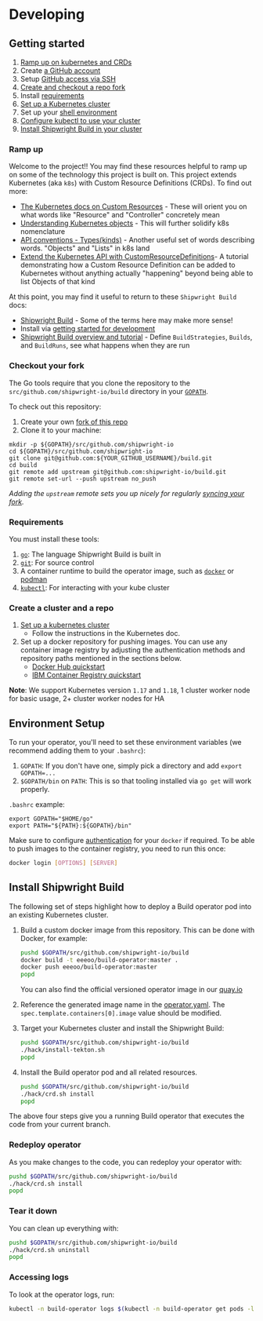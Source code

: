 <!--
Copyright 2018, 2020 The Tekton Authors
Copyright The Shipwright Contributors

SPDX-License-Identifier: Apache-2.0

Documentation inspired from https://github.com/tektoncd/pipeline/blob/ce7591acec8a6aa726d88e5cc057588665881ace/DEVELOPMENT.md
-->

# Developing

## Getting started

1.  [Ramp up on kubernetes and CRDs](#ramp-up)
1.  Create [a GitHub account](https://github.com/join)
1.  Setup
    [GitHub access via SSH](https://help.github.com/articles/connecting-to-github-with-ssh/)
1.  [Create and checkout a repo fork](#checkout-your-fork)
1.  Install [requirements](#requirements)
1.  [Set up a Kubernetes cluster](#create-a-cluster-and-a-repo)
1.  Set up your [shell environment](#environment-setup)
1.  [Configure kubectl to use your cluster](https://kubernetes.io/docs/tasks/access-application-cluster/configure-access-multiple-clusters/)
1.  [Install Shipwright Build in your cluster](#install-shipwright-build)

### Ramp up

Welcome to the project!! You may find these resources helpful to ramp up on some
of the technology this project is built on. This project extends Kubernetes (aka
`k8s`) with Custom Resource Definitions (CRDs). To find out more:

-   [The Kubernetes docs on Custom Resources](https://kubernetes.io/docs/concepts/extend-kubernetes/api-extension/custom-resources/) -
    These will orient you on what words like "Resource" and "Controller"
    concretely mean
-   [Understanding Kubernetes objects](https://kubernetes.io/docs/concepts/overview/working-with-objects/kubernetes-objects/) -
    This will further solidify k8s nomenclature
-   [API conventions - Types(kinds)](https://github.com/kubernetes/community/blob/master/contributors/devel/sig-architecture/api-conventions.md#types-kinds) -
    Another useful set of words describing words. "Objects" and "Lists" in k8s
    land
-   [Extend the Kubernetes API with CustomResourceDefinitions](https://kubernetes.io/docs/tasks/access-kubernetes-api/custom-resources/custom-resource-definitions/)-
    A tutorial demonstrating how a Custom Resource Definition can be added to
    Kubernetes without anything actually "happening" beyond being able to list
    Objects of that kind

At this point, you may find it useful to return to these `Shipwright Build` docs:

-   [Shipwright Build](https://github.com/shipwright-io/build/blob/master/README.md) -
    Some of the terms here may make more sense!
-   Install via [getting started for development](#getting-started)
-   [Shipwright Build overview and tutorial](https://github.com/shipwright-io/build/blob/master/docs/README.md) -
    Define `BuildStrategies`, `Builds`, and `BuildRuns`, see what happens when
    they are run

### Checkout your fork

The Go tools require that you clone the repository to the
`src/github.com/shipwright-io/build` directory in your
[`GOPATH`](https://github.com/golang/go/wiki/SettingGOPATH).

To check out this repository:

1.  Create your own
    [fork of this repo](https://help.github.com/articles/fork-a-repo/)
1.  Clone it to your machine:

```shell
mkdir -p ${GOPATH}/src/github.com/shipwright-io
cd ${GOPATH}/src/github.com/shipwright-io
git clone git@github.com:${YOUR_GITHUB_USERNAME}/build.git
cd build
git remote add upstream git@github.com:shipwright-io/build.git
git remote set-url --push upstream no_push
```

_Adding the `upstream` remote sets you up nicely for regularly
[syncing your fork](https://help.github.com/articles/syncing-a-fork/)._

### Requirements

You must install these tools:

1.  [`go`](https://golang.org/doc/install): The language Shipwright Build is
    built in
1.  [`git`](https://help.github.com/articles/set-up-git/): For source control
1.  A container runtime to build the operator image, such as [`docker`](https://docs.docker.com/get-docker/) or [podman](https://podman.io/)
1.  [`kubectl`](https://kubernetes.io/docs/tasks/tools/install-kubectl/): For
    interacting with your kube cluster

### Create a cluster and a repo

1. [Set up a kubernetes cluster](https://kubernetes.io/docs/setup/)
   - Follow the instructions in the Kubernetes doc.
1. Set up a docker repository for pushing images. You can use any container
   image registry by adjusting the authentication methods and repository paths
   mentioned in the sections below.
   - [Docker Hub quickstart](https://docs.docker.com/docker-hub/)
   - [IBM Container Registry quickstart](https://cloud.ibm.com/docs/Registry)

**Note**: We support Kubernetes version `1.17` and `1.18`, 1 cluster worker node for basic usage, 2+ cluster worker nodes for HA

## Environment Setup

To run your operator, you'll need to set these environment variables (we recommend adding them to your `.bashrc`):

1.  `GOPATH`: If you don't have one, simply pick a directory and add `export
    GOPATH=...`
1.  `$GOPATH/bin` on `PATH`: This is so that tooling installed via `go get` will
    work properly.

`.bashrc` example:

```shell
export GOPATH="$HOME/go"
export PATH="${PATH}:${GOPATH}/bin"
```

Make sure to configure
[authentication](https://docs.docker.com/engine/reference/commandline/login/)
for your `docker` if required. To be able to push images to the container registry, you need to run this once:

```sh
docker login [OPTIONS] [SERVER]
```

## Install Shipwright Build

The following set of steps highlight how to deploy a Build operator pod into an existing Kubernetes cluster.

1. Build a custom docker image from this repository. This can be done with Docker, for example:

   ```sh
   pushd $GOPATH/src/github.com/shipwright-io/build
   docker build -t eeeoo/build-operator:master .
   docker push eeeoo/build-operator:master
   popd
   ```

   You can also find the official versioned operator image in our [quay.io](https://quay.io/repository/shipwright/shipwright-operator?tab=tags)

2. Reference the generated image name in the [operator.yaml](deploy/operator.yaml). The `spec.template.containers[0].image` value should be modified.

3. Target your Kubernetes cluster and install the Shipwright Build:

    ```sh
    pushd $GOPATH/src/github.com/shipwright-io/build
    ./hack/install-tekton.sh
    popd
    ```

4. Install the Build operator pod and all related resources.

    ```sh
    pushd $GOPATH/src/github.com/shipwright-io/build
    ./hack/crd.sh install
    popd
    ```

The above four steps give you a running Build operator that executes the code from your current branch.

### Redeploy operator

As you make changes to the code, you can redeploy your operator with:

```sh
pushd $GOPATH/src/github.com/shipwright-io/build
./hack/crd.sh install
popd
```

### Tear it down

You can clean up everything with:

```sh
pushd $GOPATH/src/github.com/shipwright-io/build
./hack/crd.sh uninstall
popd
```

### Accessing logs

To look at the operator logs, run:

```sh
kubectl -n build-operator logs $(kubectl -n build-operator get pods -l name=build-operator -o name)
```
